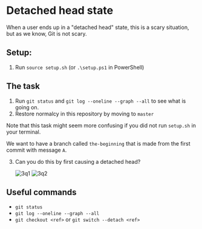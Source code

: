 # Detached head state

When a user ends up in a "detached head" state, this is a scary situation, but as we know, Git is not scary.

## Setup:

1. Run `source setup.sh` (or `.\setup.ps1` in PowerShell)

## The task

1. Run `git status` and `git log --oneline --graph --all` to see what is going on.
2. Restore normalcy in this repository by moving to `master`

Note that this task might seem more confusing if you did not run `setup.sh` in your terminal.

We want to have a branch called `the-beginning` that is made from the first commit with message `A`. 

3. Can you do this by first causing a detached head?

    ![3q1](https://github.com/NesrinAbuMnezel/Detached-head-state/assets/95749191/d76c09c3-835c-445e-9fb4-0321e9d29130)
    ![3q2](https://github.com/NesrinAbuMnezel/Detached-head-state/assets/95749191/a883c500-6ad3-4118-8554-26dd91cb5469)



## Useful commands

- `git status`
- `git log --oneline --graph --all`
- `git checkout <ref>` or `git switch --detach <ref>`

